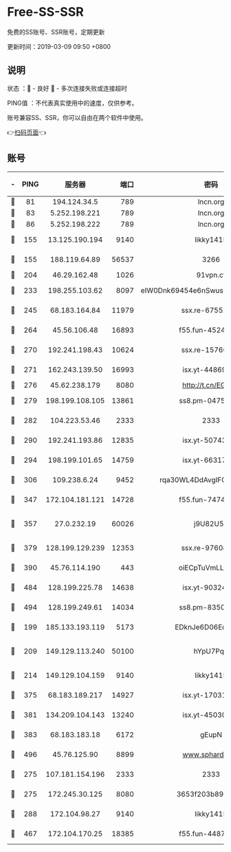 # Free-SS-SSR

免费的SS账号、SSR账号，定期更新

更新时间：2019-03-09 09:50 +0800

## 说明

状态     ：🙂 - 良好 🙁 - 多次连接失败或连接超时

PING值   ：不代表真实使用中的速度，仅供参考。

账号兼容SS、SSR，你可以自由在两个软件中使用。

👉[扫码页面](https://liesauer.github.io/Free-SS-SSR/)👈

## 账号

|-|PING|服务器|端口|密码|加密方式|区域|
|:----:|:----:|:-----:|-----:|:----:|:----:|:----:|
|🙂|81|194.124.34.5|789|lncn.org|rc4|JP|
|🙂|83|5.252.198.221|789|lncn.org|rc4|JP|
|🙂|86|5.252.198.222|789|lncn.org|rc4|JP|
|🙂|155|13.125.190.194|9140|likky1415|aes-256-cfb|KR|
|🙂|155|188.119.64.89|56537|3266|aes-256-cfb|RU|
|🙂|204|46.29.162.48|1026|91vpn.cf|rc4-md5|RU|
|🙂|233|198.255.103.62|8097|eIW0Dnk69454e6nSwuspv9DmS201tQ0D|aes-256-cfb|US|
|🙂|245|68.183.164.84|11979|ssx.re-67552662|aes-256-cfb|US|
|🙂|264|45.56.106.48|16893|f55.fun-45246716|aes-256-cfb|US|
|🙂|270|192.241.198.43|10624|ssx.re-15760725|aes-256-cfb|US|
|🙂|271|162.243.139.50|16993|isx.yt-44869527|aes-256-cfb|US|
|🙂|276|45.62.238.179|8080|http://t.cn/EGJIyrl|rc4-md5|CA|
|🙂|279|198.199.108.105|13861|ss8.pm-04751164|aes-256-cfb|US|
|🙂|282|104.223.53.46|2333|2333|aes-256-cfb|US|
|🙂|290|192.241.193.86|12835|isx.yt-50743276|aes-256-cfb|US|
|🙂|294|198.199.101.65|14759|isx.yt-66317358|aes-256-cfb|US|
|🙂|306|109.238.6.24|9452|rqa30WL4DdAvgIFG6Fs3znzTa|aes-256-cfb|FR|
|🙂|347|172.104.181.121|14728|f55.fun-74741421|aes-256-cfb|SG|
|🙂|357|27.0.232.19|60026|j9U82U53|xchacha20-ietf-poly1305|HK|
|🙂|379|128.199.129.239|12353|ssx.re-97604958|aes-256-cfb|SG|
|🙂|390|45.76.114.190|443|oiECpTuVmLLxk4Ts|aes-256-cfb|AU|
|🙂|484|128.199.225.78|14638|isx.yt-90324058|aes-256-cfb|SG|
|🙂|494|128.199.249.61|14034|ss8.pm-83503872|aes-256-cfb|SG|
|🙂|199|185.133.193.119|5173|EDknJe6D06EoWDaw|aes-256-cfb|US|
|🙂|209|149.129.113.240|50100|hYpU7PqP|chacha20-ietf-poly1305|CN|
|🙂|214|149.129.104.159|9140|likky1415|aes-256-cfb|HK|
|🙂|375|68.183.189.217|14927|isx.yt-17031922|aes-256-cfb|SG|
|🙂|381|134.209.104.143|13240|isx.yt-45030016|aes-256-cfb|SG|
|🙂|383|68.183.183.18|6172|gEupN|aes-256-cfb|SG|
|🙂|496|45.76.125.90|8899|www.sphard.com|aes-256-cfb|AU|
|🙁|275|107.181.154.196|2333|2333|aes-256-cfb|US|
|🙁|275|172.245.30.125|8080|3653f203b896678d|chacha20-ietf|US|
|🙁|288|172.104.98.27|9140|likky1415|aes-256-cfb|JP|
|🙁|467|172.104.170.25|18385|f55.fun-44871721|aes-256-cfb|SG|
